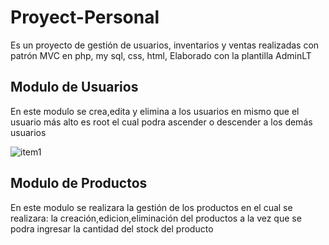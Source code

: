 # Proyect-Personal
Es un proyecto de gestión de usuarios, inventarios y ventas realizadas con patrón MVC en php, my sql, css, html, 
Elaborado con la plantilla AdminLT


## Modulo de Usuarios
En este modulo se crea,edita y elimina a los usuarios en mismo que el usuario más alto es root el cual podra ascender o descender a los demás usuarios 

![item1](https://user-images.githubusercontent.com/62443346/90937731-07fc5680-e3cd-11ea-9b7b-22a0f4f69558.png)


## Modulo de Productos
En este modulo se realizara la gestión de los productos  en el cual se realizara: la creación,edicion,eliminación del productos a la vez que se podra ingresar la cantidad del stock del producto

